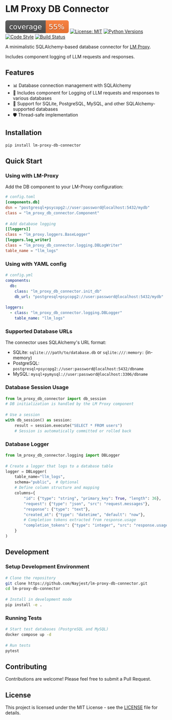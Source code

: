 # LM Proxy DB Connector

![Coverage](coverage.svg)
[![License: MIT](https://img.shields.io/badge/License-MIT-yellow.svg)](https://opensource.org/licenses/MIT)
[![Python Versions](https://img.shields.io/badge/python-3.11%20|%203.12%20|%203.13-blue)](https://www.python.org/)
[![Code Style](https://github.com/Nayjest/lm-proxy-db-connector/actions/workflows/code-style.yml/badge.svg)](https://github.com/Nayjest/lm-proxy-db-connector/actions)
[![Build Status](https://github.com/Nayjest/lm-proxy-db-connector/actions/workflows/tests.yml/badge.svg)](https://github.com/Nayjest/lm-proxy-db-connector/actions)

A minimalistic SQLAlchemy-based database connector for [LM Proxy](https://github.com/Nayjest/lm-proxy).

Includes component logging of LLM requests and responses.

## Features

- 📊 Database connection management with SQLAlchemy
- 📝 Includes component for Logging of LLM requests and responses to various databases
- 🔄 Support for SQLite, PostgreSQL, MySQL, and other SQLAlchemy-supported databases
- 🛡️ Thread-safe implementation

## Installation

```bash
pip install lm-proxy-db-connector
```

## Quick Start

### Using with LM-Proxy

Add the DB component to your LM-Proxy configuration:

```toml
# config.toml
[components.db]
dsn = "postgresql+psycopg2://user:password@localhost:5432/mydb"
class = "lm_proxy_db_connector.Component"

# Add database logging
[[loggers]]
class = "lm_proxy.loggers.BaseLogger"
[loggers.log_writer]
class = "lm_proxy_db_connector.logging.DBLogWriter"
table_name = "llm_logs"
```

### Using with YAML config

```yaml
# config.yml
components:
  db:
    class: "lm_proxy_db_connector.init_db"
    db_url: "postgresql+psycopg2://user:password@localhost:5432/mydb"

loggers:
  - class: "lm_proxy_db_connector.logging.DBLogger"
    table_name: "llm_logs"
```

### Supported Database URLs

The connector uses SQLAlchemy's URL format:

- SQLite: `sqlite:///path/to/database.db` or `sqlite:///:memory:` (in-memory)
- PostgreSQL: `postgresql+psycopg2://user:password@localhost:5432/dbname`
- MySQL: `mysql+pymysql://user:password@localhost:3306/dbname`

### Database Session Usage

```python
from lm_proxy_db_connector import db_session
# DB initialization is handled by the LM Proxy component

# Use a session
with db_session() as session:
    result = session.execute("SELECT * FROM users")
    # Session is automatically committed or rolled back
```

### Database Logger

```python
from lm_proxy_db_connector.logging import DBLogger

# Create a logger that logs to a database table
logger = DBLogger(
    table_name="llm_logs",
    schema="public",  # Optional
    # Define column structure and mapping
    columns={
        "id": {"type": "string", "primary_key": True, "length": 36},
        "request": {"type": "json", "src": "request.messages"},
        "response": {"type": "text"},
        "created_at": {"type": "datetime", "default": "now"},
        # Completion tokens extracted from response.usage
        "completion_tokens": {"type": "integer", "src": "response.usage.completion_tokens"}
    }
)
```

## Development

### Setup Development Environment

```bash
# Clone the repository
git clone https://github.com/Nayjest/lm-proxy-db-connector.git
cd lm-proxy-db-connector

# Install in development mode
pip install -e .
```

### Running Tests

```bash
# Start test databases (PostgreSQL and MySQL)
docker compose up -d

# Run tests
pytest
```

## Contributing

Contributions are welcome! Please feel free to submit a Pull Request.

## License

This project is licensed under the MIT License - see the [LICENSE](LICENSE) file for details.
